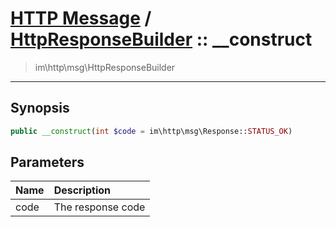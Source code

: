 # [HTTP Message](http.md) / [HttpResponseBuilder](http-HttpResponseBuilder.md) :: __construct
 > im\http\msg\HttpResponseBuilder
____

## Synopsis
```php
public __construct(int $code = im\http\msg\Response::STATUS_OK)
```

## Parameters
| Name | Description |
| :--- | :---------- |
| code | The response code |
